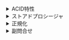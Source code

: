 
<details><summary>ACID特性</summary>

- Atomicity(原子性)
- Consistency(一貫性)
- Isolation(隔離性)
- Durability(耐久性)
</details>


<details><summary>ストアドプロシージャ</summary>

- 一連処理のSQL文を一つのプログラムにまとめ、データベース管理システム側にあらかじめ保存しておいて一括で実行させるもの
- クライアントから一回一回通信する必要がない、
</details>

<details><summary>正規化</summary>

- データに矛盾や重複を生じさせないようにしたもの

  <ul>
  <li>

  <details><summary>第一正規形</summary>

  - 1行に繰り返し部分がなく、独立したレコードとした表
  </details>

  </li>
  <li>

  <details><summary>第二正規形</summary>

  - 部分関数従属している列を切り出した形
  </details>

  </li>
  <li>

  <details><summary>第三正規形</summary>

  - 主キー以外の列に関数従属している列を切り出した形
  </details>

  </li>
  </ul>
</details>

<details><summary>副問合せ</summary>

- SELECT文の中にSELECT文を埋め込んで入れ子状態で用いること
</details>

